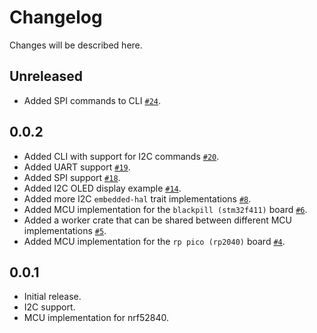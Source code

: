 # Changelog

Changes will be described here.

## Unreleased

* Added SPI commands to CLI [`#24`](https://github.com/jamesmunns/pretty-hal-machine/pull/20).

## 0.0.2

* Added CLI with support for I2C commands [`#20`](https://github.com/jamesmunns/pretty-hal-machine/pull/20).
* Added UART support [`#19`](https://github.com/jamesmunns/pretty-hal-machine/pull/19).
* Added SPI support [`#18`](https://github.com/jamesmunns/pretty-hal-machine/pull/18).
* Added I2C OLED display example [`#14`](https://github.com/jamesmunns/pretty-hal-machine/pull/14).
* Added more I2C `embedded-hal` trait implementations [`#8`](https://github.com/jamesmunns/pretty-hal-machine/pull/8).
* Added MCU implementation for the `blackpill (stm32f411)` board [`#6`](https://github.com/jamesmunns/pretty-hal-machine/pull/6).
* Added a worker crate that can be shared between different MCU implementations [`#5`](https://github.com/jamesmunns/pretty-hal-machine/pull/5).
* Added MCU implementation for the `rp pico (rp2040)` board [`#4`](https://github.com/jamesmunns/pretty-hal-machine/pull/4).

## 0.0.1

* Initial release.
* I2C support.
* MCU implementation for nrf52840.
